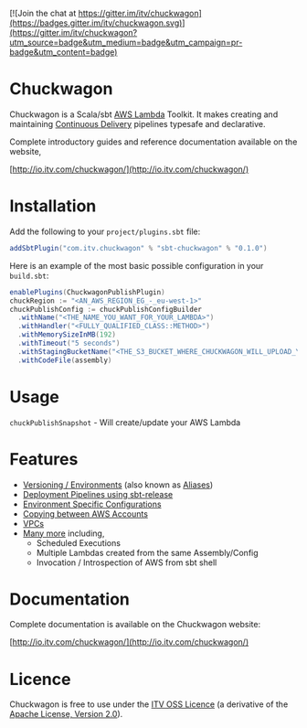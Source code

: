 [![Join the chat at https://gitter.im/itv/chuckwagon](https://badges.gitter.im/itv/chuckwagon.svg)](https://gitter.im/itv/chuckwagon?utm_source=badge&utm_medium=badge&utm_campaign=pr-badge&utm_content=badge)

# Chuckwagon

Chuckwagon is a Scala/sbt [AWS Lambda](https://aws.amazon.com/lambda/) Toolkit. It makes creating and maintaining [Continuous Delivery](http://www.alwaysagileconsulting.com/articles/what-is-continuous-delivery/) pipelines typesafe and declarative.

Complete introductory guides and reference documentation available on the website,

[http://io.itv.com/chuckwagon/](http://io.itv.com/chuckwagon/)

# Installation

Add the following to your `project/plugins.sbt` file:


```scala
addSbtPlugin("com.itv.chuckwagon" % "sbt-chuckwagon" % "0.1.0")
```

Here is an example of the most basic possible configuration in your `build.sbt`:

```scala
enablePlugins(ChuckwagonPublishPlugin)
chuckRegion := "<AN_AWS_REGION_EG_-_eu-west-1>"
chuckPublishConfig := chuckPublishConfigBuilder
  .withName("<THE_NAME_YOU_WANT_FOR_YOUR_LAMBDA>")  
  .withHandler("<FULLY_QUALIFIED_CLASS::METHOD>")
  .withMemorySizeInMB(192)
  .withTimeout("5 seconds")
  .withStagingBucketName("<THE_S3_BUCKET_WHERE_CHUCKWAGON_WILL_UPLOAD_YOUR_CODE")
  .withCodeFile(assembly)
```

# Usage

```chuckPublishSnapshot``` - Will create/update your AWS Lambda

# Features 

* [Versioning / Environments](http://io.itv.com/chuckwagon/#DeploymentPipelines) (also known as [Aliases](http://docs.aws.amazon.com/lambda/latest/dg/versioning-aliases.html))
* [Deployment Pipelines using sbt-release](http://io.itv.com/chuckwagon/#sbt-release) 
* [Environment Specific Configurations](http://io.itv.com/chuckwagon/#EnvironmentConfiguration)
* [Copying between AWS Accounts](http://io.itv.com/chuckwagon/#MultipleAWSAccounts)
* [VPCs](http://io.itv.com/chuckwagon/#VPCs)
* [Many more](http://io.itv.com/chuckwagon/#Reference) including,
  * Scheduled Executions
  * Multiple Lambdas created from the same Assembly/Config
  * Invocation / Introspection of AWS from sbt shell

# Documentation

Complete documentation is available on the Chuckwagon website:

[http://io.itv.com/chuckwagon/](http://io.itv.com/chuckwagon/)

# Licence

Chuckwagon is free to use under the [ITV OSS Licence](http://io.itv.com/chuckwagon/) (a derivative of the [Apache License, Version 2.0](https://www.apache.org/licenses/LICENSE-2.0.html)).